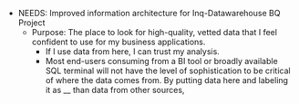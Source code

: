 - NEEDS: Improved information architecture for Inq-Datawarehouse BQ Project
	- Purpose: The place to look for high-quality, vetted data that I feel confident to use for my business applications.
		- If I use data from here, I can trust my analysis.
		- Most end-users consuming from a BI tool or broadly available SQL terminal will not have the level of sophistication to be critical of where the data comes from. By putting data here and labeling it as __ than data from other sources,